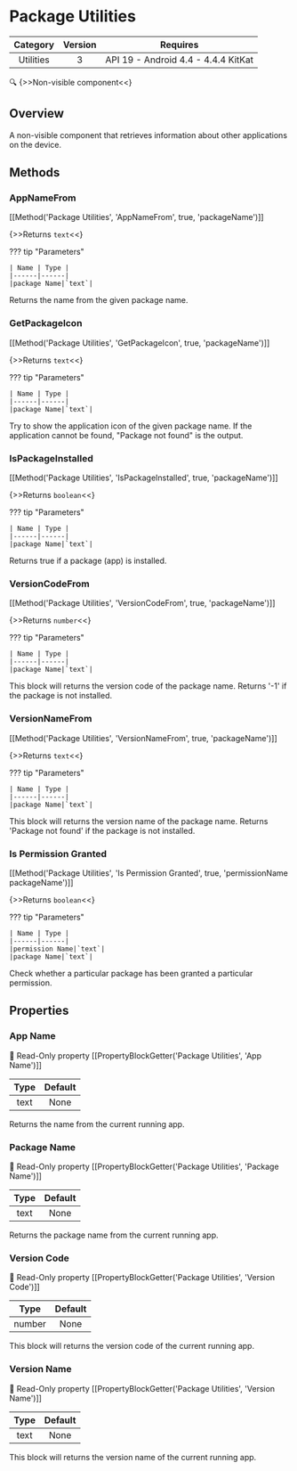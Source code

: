# Package Utilities

| Category | Version | Requires |
|:--------:|:-------:|:--------:|
|Utilities|3|API 19 - Android 4.4 - 4.4.4 KitKat|

:mag: {>>Non-visible component<<}

## Overview

A non-visible component that retrieves information about other applications on the device.

## Methods

### AppNameFrom

[[Method('Package Utilities', 'AppNameFrom', true, 'packageName')]]

{>>Returns `text`<<}

??? tip "Parameters"

    | Name | Type |
    |------|------|
    |package Name|`text`|


Returns the name from the given package name.

### GetPackageIcon

[[Method('Package Utilities', 'GetPackageIcon', true, 'packageName')]]

{>>Returns `text`<<}

??? tip "Parameters"

    | Name | Type |
    |------|------|
    |package Name|`text`|


Try to show the application icon of the given package name. If the application cannot be found, "Package not found" is the output.

### IsPackageInstalled

[[Method('Package Utilities', 'IsPackageInstalled', true, 'packageName')]]

{>>Returns `boolean`<<}

??? tip "Parameters"

    | Name | Type |
    |------|------|
    |package Name|`text`|


Returns true if a package (app) is installed.

### VersionCodeFrom

[[Method('Package Utilities', 'VersionCodeFrom', true, 'packageName')]]

{>>Returns `number`<<}

??? tip "Parameters"

    | Name | Type |
    |------|------|
    |package Name|`text`|


This block will returns the version code of the package name. Returns '-1' if the package is not installed.

### VersionNameFrom

[[Method('Package Utilities', 'VersionNameFrom', true, 'packageName')]]

{>>Returns `text`<<}

??? tip "Parameters"

    | Name | Type |
    |------|------|
    |package Name|`text`|


This block will returns the version name of the package name. Returns 'Package not found' if the package is not installed.

### Is Permission Granted

[[Method('Package Utilities', 'Is Permission Granted', true, 'permissionName packageName')]]

{>>Returns `boolean`<<}

??? tip "Parameters"

    | Name | Type |
    |------|------|
    |permission Name|`text`|
    |package Name|`text`|


Check whether a particular package has been granted a particular permission.

## Properties

### App Name

:eyes: Read-Only property
[[PropertyBlockGetter('Package Utilities', 'App Name')]]

| Type | Default |
|:----:|:-------:|
|text|None|

Returns the name from the current running app.

### Package Name

:eyes: Read-Only property
[[PropertyBlockGetter('Package Utilities', 'Package Name')]]

| Type | Default |
|:----:|:-------:|
|text|None|

Returns the package name from the current running app.

### Version Code

:eyes: Read-Only property
[[PropertyBlockGetter('Package Utilities', 'Version Code')]]

| Type | Default |
|:----:|:-------:|
|number|None|

This block will returns the version code of the current running app.

### Version Name

:eyes: Read-Only property
[[PropertyBlockGetter('Package Utilities', 'Version Name')]]

| Type | Default |
|:----:|:-------:|
|text|None|

This block will returns the version name of the current running app.